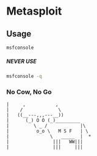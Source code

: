 # Metasploit

## Usage
```bash
msfconsole
```

##### NEVER USE
```bash
msfconsole -q
```

### No Cow, No Go
```cow
|     ,           ,
|    /             \
|   ((__---,,,---__))
|      (_) O O (_)_________
|         \ _ /            |\
|          o_o \   M S F   | \
|               \   _____  |  *
|                |||   WW|||
|                |||     |||
```
